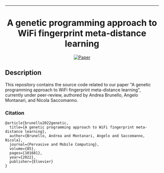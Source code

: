 ---

<div align="center">  
  
# A genetic programming approach to WiFi fingerprint meta-distance learning     
[![Paper](https://img.shields.io/badge/paper-Pervasie%20and%20Mobile%20Computing-orange)](https://www.sciencedirect.com/science/article/abs/pii/S1574119222000980)


  
</div>

## Description   
This repository contains the source code related to our paper "A genetic programming approach to WiFi fingerprint meta-distance learning", currently under peer-review, authored by Andrea Brunello, Angelo Montanari, and Nicola Saccomanno.


### Citation   
```
@article{brunello2022genetic,
  title={A genetic programming approach to WiFi fingerprint meta-distance learning},
  author={Brunello, Andrea and Montanari, Angelo and Saccomanno, Nicola},
  journal={Pervasive and Mobile Computing},
  volume={85},
  pages={101681},
  year={2022},
  publisher={Elsevier}
}
```  
